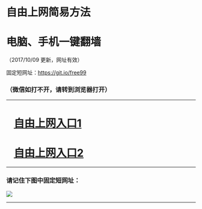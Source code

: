 ﻿# 自由上网简易方法

# 电脑、手机一键翻墙

（2017/10/09 更新，网址有效）

固定短网址：https://git.io/free99

### （微信如打不开，请转到浏览器打开）


***





# &nbsp;&nbsp; <a href="http://ft237844928.fwq-tz-1001.info/fwqtz01.html?t=100900123020 " target="_blank">自由上网入口1</a>
# &nbsp;&nbsp; <a href="http://ft9990477.fwq-tz-1002.info/fwqtz02.html?t=100900123275 " target="_blank">自由上网入口2</a>
***

### 请记住下图中固定短网址：

<img src="https://s3-us-west-2.amazonaws.com/fwq-1001/yjfq-20170905okok.png" /> 


***

